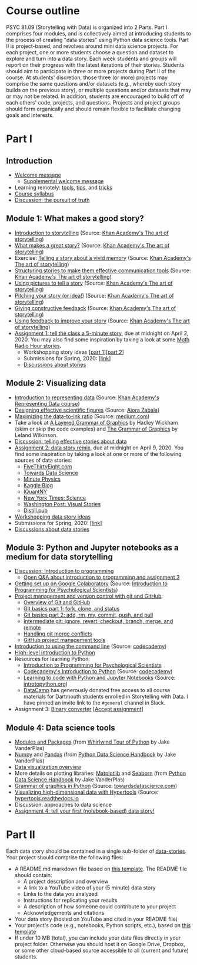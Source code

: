 # Course outline

PSYC 81.09 (Storytelling with Data) is organized into 2 Parts.  Part I comprises four modules, and is collectively aimed at introducing students to the process of creating "data stories" using Python data science tools.  Part II is project-based, and revolves around mini data science projects.  For each project, one or more students choose a question and dataset to explore and turn into a data story.  Each week students and groups will report on their progress with the latest iterations of their stories.  Students should aim to participate in three or more projects during Part II of the course.  At students' discretion, those three (or more) projects may comprise the same questions and/or datasets (e.g., whereby each story builds on the previous story), or multiple questions and/or datasets that may or may not be related.  In addition, students are encouraged to build off of each others' code, projects, and questions.  Projects and project groups should form organically and should remain flexible to facilitate changing goals and interests.

# Part I

## Introduction
- [Welcome message](https://www.youtube.com/watch?v=LvFQLLTu5KY)
  - [Supplemental welcome message](https://youtu.be/JwA6zyWdNIs)
- Learning remotely: [tools](https://youtu.be/uxqZ-Xdra0I), [tips](https://youtu.be/RzCXL8p5VAU), and [tricks](https://youtu.be/5OmFGIYy1kM)
- [Course syllabus](https://github.com/ContextLab/storytelling-with-data/blob/master/admin/PSYC_81_syllabus.pdf)
- [Discussion: the pursuit of truth](https://www.youtube.com/watch?v=GZA21yA0kNM)

## Module 1: What makes a good story?
- [Introduction to storytelling](https://www.khanacademy.org/partner-content/pixar/storytelling/we-are-all-storytellers/v/storytelling-introb) (Source: [Khan Academy's The art of storytelling](https://www.khanacademy.org/partner-content/pixar/storytelling))
- [What makes a great story?](https://www.khanacademy.org/partner-content/pixar/storytelling/we-are-all-storytellers/v/video2-stories) (Source: [Khan Academy's The art of storytelling](https://www.khanacademy.org/partner-content/pixar/storytelling))
- Exercise: [Telling a story about a vivid memory](https://www.khanacademy.org/partner-content/pixar/storytelling/we-are-all-storytellers/a/activity-1) (Source: [Khan Academy's The art of storytelling](https://www.khanacademy.org/partner-content/pixar/storytelling))
- [Structuring stories to make them effective communication tools](https://www.khanacademy.org/partner-content/pixar/storytelling/story-structure/v/piab-storystructure) (Source: [Khan Academy's The art of storytelling](https://www.khanacademy.org/partner-content/pixar/storytelling))
- [Using pictures to tell a story](https://www.khanacademy.org/partner-content/pixar/storytelling/visual-language/v/visual-language) (Source: [Khan Academy's The art of storytelling](https://www.khanacademy.org/partner-content/pixar/storytelling))
- [Pitching your story (or idea!)](https://www.khanacademy.org/partner-content/pixar/storytelling/storyboard-your-film/v/pitching1) (Source: [Khan Academy's The art of storytelling](https://www.khanacademy.org/partner-content/pixar/storytelling))
- [Giving constructive feedback](https://www.khanacademy.org/partner-content/pixar/storytelling/storyboard-your-film/v/pitching2) (Source: [Khan Academy's The art of storytelling](https://www.khanacademy.org/partner-content/pixar/storytelling))
- [Using feedback to improve your story](https://www.khanacademy.org/partner-content/pixar/storytelling/storyboard-your-film/v/pitching3) (Source: [Khan Academy's The art of storytelling](https://www.khanacademy.org/partner-content/pixar/storytelling))
- [Assignment 1: tell the class a 5-minute story](https://github.com/ContextLab/storytelling-with-data/blob/master/assignments/assignment%201/Assignment_1.md), due at midnight on April 2, 2020.  You may also find some inspiration by taking a look at some [Moth Radio Hour stories](https://themoth.org/radio-hour).
  - Workshopping story ideas [[part 1](https://www.youtube.com/watch?v=F0nTHmxp1jY)][[part 2](https://www.youtube.com/watch?v=PvUdF4u1_BU)]
  - Submissions for Spring, 2020: [[link](https://www.youtube.com/playlist?list=PLjQYT8Fwp985vuGsFBKkJlOv5L8H4igar)]
  - [Discussions about stories](https://youtu.be/7Wx2G5kLKEc)

## Module 2: Visualizing data
- [Introduction to representing data](https://www.khanacademy.org/math/pre-algebra/pre-algebra-math-reasoning/pre-algebra-representing-data/v/ways-to-represent-data) (Source: [Khan Academy's Representing Data course](https://www.khanacademy.org/math/pre-algebra/pre-algebra-math-reasoning#pre-algebra-representing-data))
- [Designing effective scientific figures](https://www.dropbox.com/s/qdiqqt3a8i632hn/DesigningEffectiveScientificFigures_Zabala_afternoon_v00.pdf) (Source: [Aiora Zabala](https://bioinformatics-core-shared-training.github.io/effective-figure-design/DesigningEffectiveScientificFigures_Zabala_afternoon_v00.pdf))
- [Maximizing the data-to-ink ratio](https://medium.com/plotly/maximizing-the-data-ink-ratio-in-dashboards-and-slide-deck-7887f7c1fab) (Source: [medium.com](https://medium.com/))
- Take a look at [A Layered Grammar of Graphics](https://www.dropbox.com/s/xhpjth2f4aamn5u/layered-grammar.pdf) by Hadley Wickham (skim or skip the code examples) and [The Grammar of Graphics](https://www.dropbox.com/s/4qwd16psogqdgi6/Wilk10.pdf) by Leland Wilkinson.
- [Discussion: telling effective stories about data](https://youtu.be/yzNx2HzsIVo)
- [Assignment 2: data story remix](https://github.com/ContextLab/storytelling-with-data/blob/master/assignments/assignment%202/Assignment_2.md), due at midnight on April 9, 2020.  You find some inspiration by taking a look at one or more of the following sources of data stories:
  - [FiveThirtyEight.com](https://fivethirtyeight.com/)
  - [Towards Data Science](https://towardsdatascience.com/)
  - [Minute Physics](https://www.youtube.com/user/minutephysics)
  - [Kaggle Blog](https://medium.com/kaggle-blog)
  - [IQuantNY](https://iquantny.tumblr.com/)
  - [New York Times: Science](https://www.nytimes.com/section/science)
  - [Washington Post: Visual Stories](https://www.washingtonpost.com/)
  - [Distill.pub](https://distill.pub/archive/)
- [Workshopping data story ideas](https://youtu.be/PNzm65lSnW0)
- Submissions for Spring, 2020: [[link](https://www.youtube.com/playlist?list=PLjQYT8Fwp98490cWdyQaIOaMcGF8tXM-Y)]
- [Discussions about data stories](https://youtu.be/WBIy24iOus4)

## Module 3: Python and Jupyter notebooks as a medium for data storytelling
- [Discussion: Introduction to programming](https://youtu.be/kp4zoYErO84)
  - [Open Q&A about introduction to programming and assignment 3](https://youtu.be/NqlsikDXwU0)
- [Getting set up on Google Colaboratory](https://colab.research.google.com/github/ContextLab/cs-for-psych/blob/master/slides/module_1/introduction_and_overview.ipynb) (Source: [Introduction to Programming for Psychological Scientists](https://github.com/ContextLab/cs-for-psych/tree/master/slides))
- [Project management and version control with git and GitHub](https://www.youtube.com/playlist?list=PLjQYT8Fwp984zMjN5rJChfdI5Z8jtaWww):
  - [Overview of Git and GitHub](https://www.youtube.com/watch?v=4Fsg4UPHsrM)
  - [Git basics part 1: fork, clone, and status](https://www.youtube.com/watch?v=4aMftm6V_lY)
  - [Git basics part 2: add, rm, mv, commit, push, and pull](https://www.youtube.com/watch?v=j1EuezxSqsY)
  - [Intermediate git: ignore, revert, checkout, branch, merge, and remote](https://www.youtube.com/watch?v=PlqGgzpw1c0)
  - [Handling git merge conflicts](https://youtu.be/N9_OP6gwgjU)
  - [GitHub project management tools](https://youtu.be/9SIqCrj_vyQ)
- [Introduction to using the command line](https://www.codecademy.com/learn/learn-the-command-line) (Source: [codecademy](https://www.codecademy.com/))
- [High-level introduction to Python](https://github.com/ContextLab/storytelling-with-data/blob/master/slides/intro_to_python.ipynb)
- Resources for learning Python:
  - [Introduction to Programming for Psychological Scientists](https://github.com/ContextLab/cs-for-psych/tree/master/slides)
  - [Codecademy's Introduction to Python](https://www.codecademy.com/learn/learn-python) (Source: [codecademy](https://www.codecademy.com/))
  - [Learning to code with Python and Jupyter Notebooks](http://introtopython.org/) (Source: [introtopython.org](http://introtopython.org/))
  - [DataCamp](https://www.datacamp.com) has generously donated free access to all course materials for Dartmouth students enrolled in Storytelling with Data.  I have pinned an invite link to the `#general` channel in Slack.
- Assignment 3: [Binary converter](https://github.com/ContextLab/storytelling-with-data-binary-converter) [[Accept assignment](https://classroom.github.com/a/6eTaFkVe)]

## Module 4: Data science tools
- [Modules and Packages](https://jakevdp.github.io/WhirlwindTourOfPython/13-modules-and-packages.html) (from [Whirlwind Tour of Python](https://jakevdp.github.io/WhirlwindTourOfPython/index.html) by Jake VanderPlas)
- [Numpy](https://jakevdp.github.io/PythonDataScienceHandbook/02.00-introduction-to-numpy.html) and [Pandas](https://jakevdp.github.io/PythonDataScienceHandbook/03.00-introduction-to-pandas.html) (from [Python Data Science Handbook](https://jakevdp.github.io/PythonDataScienceHandbook/index.html) by Jake VanderPlas)
- [Data visualization overview](https://github.com/ContextLab/cs-for-psych/blob/master/slides/module_4/data_visualization.ipynb)
- More details on plotting libraries: [Matplotlib](https://jakevdp.github.io/PythonDataScienceHandbook/04.00-introduction-to-matplotlib.html) and [Seaborn](https://jakevdp.github.io/PythonDataScienceHandbook/04.14-visualization-with-seaborn.html) (from [Python Data Science Handbook](https://jakevdp.github.io/PythonDataScienceHandbook/index.html) by Jake VanderPlas)
- [Grammar of graphics in Python](https://towardsdatascience.com/how-to-use-ggplot2-in-python-74ab8adec129) (Source: [towardsdatascience.com](https://towardsdatascience.com/))
- [Visualizing high-dimensional data with Hypertools](https://hypertools.readthedocs.io/en/latest/tutorials.html) (Source: [hypertools.readthedocs.io](https://hypertools.readthedocs.io/)
- Discussion: approaches to data science
- [Assignment 4: tell your first (notebook-based) data story!](https://github.com/ContextLab/storytelling-with-data/blob/master/assignments/assignment%204/Assignment_4.md)

# Part II

Each data story should be contained in a single sub-folder of [data-stories](https://github.com/ContextLab/storytelling-with-data/tree/master/data-stories).  Your project should comprise the following files:
- A README.md markdown file based on [this template](https://github.com/ContextLab/storytelling-with-data/blob/master/data-stories/demo/README.md).  The README file should contain:
  - A project description and overview
  - A link to a YouTube video of your (5 minute) data story
  - Links to the data you analyzed
  - Instructions for replicating your results
  - A description of how someone could contribute to your project
  - Acknowledgements and citations
- Your data story (hosted on YouTube and cited in your README file)
- Your project's code (e.g., notebooks, Python scripts, etc.), based on [this template](https://github.com/ContextLab/storytelling-with-data/blob/master/data-stories/demo/demo.ipynb)
- If under 10 MB (total), you can include your data files directly in your project folder.  Otherwise you should host it on Google Drive, Dropbox, or some other cloud-based source accessible to all (current and future) students.
